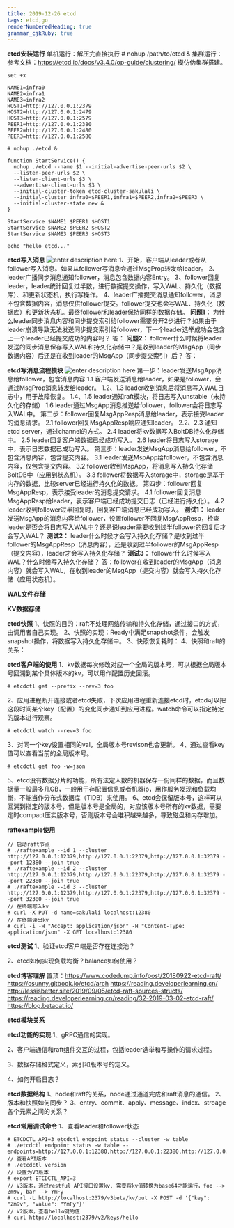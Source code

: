 ```yaml
---
title: 2019-12-26 etcd
tags: etcd,go
renderNumberedHeading: true
grammar_cjkRuby: true
---
```



**etcd安装运行**
单机运行：解压完直接执行 # nohup /path/to/etcd &
集群运行：参考文档：https://etcd.io/docs/v3.4.0/op-guide/clustering/ 模仿伪集群搭建。
``` shell
set +x

NAME1=infra0
NAME2=infra1
NAME3=infra2
HOST1=http://127.0.0.1:2379
HOST2=http://127.0.0.1:2479
HOST3=http://127.0.0.1:2579
PEER1=http://127.0.0.1:2380
PEER2=http://127.0.0.1:2480
PEER3=http://127.0.0.1:2580

# nohup ./etcd &

function StartService() {
  nohup ./etcd --name $1 --initial-advertise-peer-urls $2 \
  --listen-peer-urls $2 \
  --listen-client-urls $3 \
  --advertise-client-urls $3 \
  --initial-cluster-token etcd-cluster-sakulali \
  --initial-cluster infra0=$PEER1,infra1=$PEER2,infra2=$PEER3 \
  --initial-cluster-state new &
}

StartService $NAME1 $PEER1 $HOST1
StartService $NAME2 $PEER2 $HOST2
StartService $NAME3 $PEER3 $HOST3

echo "hello etcd..."
```

**etcd写入消息**
![enter description here](./images/1578978208738.png)
1、开始，客户端从leader或者从follower写入消息。如果从follower写消息会通过MsgProp转发给leader。
2、leader广播同步消息通知follower，消息包含数据内容Entry。
3、follower回复leader，leader统计回复过半数，进行数据提交操作，写入WAL、持久化（数据库）、和更新状态机，执行写操作。
4、leader广播提交消息通知follower，消息不包含数据内容，消息仅供follower提交。follower提交也会写WAL、持久化（数据库）和更新状态机。最终follower和leader保持同样的数据存储。
**问题1：** 为什么leader同步消息内容和同步提交索引给follower需要分开2步进行？如果由于leader崩溃导致无法发送同步提交索引给follower，下一个leader选举成功会包含上一个leader已经提交成功的内容吗？
答：
**问题2：**  follower什么时候将leader发送的同步消息保存写入WAL和持久化存储中？是收到leader的MsgApp（同步数据内容）后还是在收到leader的MsgApp（同步提交索引）后？
答：


**etcd写消息流程模块**
![enter description here](./images/1579224831663.png)
第一步：leader发送MsgApp消息给follower，包含消息内容
1.1 客户端发送消息给leader，如果是follower，会通过MsgProp消息转发给leader。
1.2、1.3 leader收到消息后将消息写入WAL日志中，用于故障恢复。
1.4、1.5 leader通知raft模块，将日志写入unstable（未持久化的存储）
1.6 leader通过MsgApp消息推送给follower，follower会将日志写入WAL中。
第二步：follower回复MsgAppResp消息给leader，表示接受leader的消息请求。
2.1 follower回复MsgAppResp响应通知leader。
2.2、2.3 通知etcd server，通过channel的方式。
2.4 leader将kv数据写入BoltDB持久化存储中。
2.5 leader回复客户端数据已经成功写入。
2.6 leader将日志写入storage中，表示日志数据已成功写入。
第三步：leader发送MsgApp消息给follower，不包含消息内容，包含提交内容。
3.1 leader发送MspApp给follower，不包含消息内容，仅包含提交内容。
3.2 follower收到MspApp，将消息写入持久化存储BoltDB中（应用到状态机）。
3.3 follower将数据写入storage中，storage是基于内存的数据，比较server已经进行持久化的数据。
第四步：follower回复MsgAppResp，表示接受leader的消息提交请求。
4.1 follower回复消息MsgAppResp给leader，表示客户端已经成功提交日志（已经进行持久化）。
4.2 leader收到follower过半回复时，回复客户端消息已经成功写入。
**测试1：**  leader发送MsgApp的消息内容给follower，设置follower不回复MsgAppResp，检查leader是否会将日志写入WAL中？还是说leader需要收到过半follower的回复后才会写入WAL？
**测试2：** leader什么时候才会写入持久化存储？是收到过半follower的MsgAppResp（消息内容），还是收到过半follower的MsgAppResp（提交内容），leader才会写入持久化存储？
**测试3：** follower什么时候写入WAL？什么时候写入持久化存储？ 
答：follower在收到leader的MsgApp（消息内容）就会写入WAL，在收到leader的MsgApp（提交内容）就会写入持久化存储（应用状态机）。


**WAL文件存储**


**KV数据存储**


**etcd快照**
1、快照的目的：raft不处理网络传输和持久化存储，通过接口的方式，由调用者自己实现。
2、快照的实现：Ready中满足snapshot条件，会触发snapshot操作，将数据写入持久化存储中。
3、快照恢复耗时：
4、快照和raft的关系：


**etcd客户端的使用**
1、kv数据每次修改对应一个全局的版本号，可以根据全局版本号回溯到某个具体版本的kv，可以用作配置历史回滚。
``` shell
# etcdctl get --prefix --rev=3 foo
```
2、应用进程断开连接或者etcd失败，下次应用进程重新连接etcd时，etcd可以把这段时间某个key（配置）的变化同步通知到应用进程。watch命令可以指定特定的版本进行观察。
``` shell
# etcdctl watch --rev=3 foo
```
3、对同一个key设置相同的val，全局版本号revison也会更新。
4、通过查看key值可以查看当前的全局版本号。
``` shell
# etcdctl get foo -w=json
```
5、etcd没有数据分片的功能，所有法定人数的机器保存一份同样的数据，而且数据量一般最多几GB，一般用于存配置信息或者机器ip，用作服务发现和负载均衡，不能当作分布式数据库（TiDB）来使用。
6、etcd会保留版本号，这样可以回溯到指定的版本号，但是版本号是全局的，对应该版本号所有的kv数据，需要定时compact压实版本号，否则版本号会堆积越来越多，导致磁盘和内存增加。

**raftexample使用**
``` shell
// 启动raft节点
# ./raftexample --id 1 --cluster http://127.0.0.1:12379,http://127.0.0.1:22379,http://127.0.0.1:32379 --port 12380 --join true
# ./raftexample --id 2 --cluster http://127.0.0.1:12379,http://127.0.0.1:22379,http://127.0.0.1:32379 --port 22380 --join true
# ./raftexample --id 3 --cluster http://127.0.0.1:12379,http://127.0.0.1:22379,http://127.0.0.1:32379 --port 32380 --join true
// 在终端写入kv
# curl -X PUT -d name=sakulali localhost:12380
// 在终端读出kv
# curl -i -H "Accept: application/json" -H "Content-Type: application/json" -X GET localhost:12380
```

**etcd测试**
1、验证etcd客户端是否存在连接池？

2、etcd如何实现负载均衡？balance如何使用？

**etcd博客理解**
置顶：https://www.codedump.info/post/20180922-etcd-raft/
https://csunny.gitbook.io/etcd/arch
https://reading.developerlearning.cn/
http://lessisbetter.site/2019/09/05/etcd-raft-sources-structs/
https://reading.developerlearning.cn/reading/32-2019-03-02-etcd-raft/
https://blog.betacat.io/

**etcd模块关系**

**etcd功能的实现**
1、gRPC通信的实现。

2、客户端通信和raft组件交互的过程，包括leader选举和写操作的请求过程。

3、数据存储格式定义，索引和版本号的定义。

4、如何开启日志？

**etcd数据结构**
1、node和raft的关系，node通过通道完成和raft消息的通信。
2、版本和快照如何同步？
3、entry、commit、apply、message、index、stroage各个元素之间的关系？


**etcd常用调试命令**
1、查看leader和follower状态
``` shell
# ETCDCTL_API=3 etcdctl endpoint status --cluster -w table
# ./etcdctl endpoint status -w table --endpoints=http://127.0.0.1:12380,http://127.0.0.1:22380,http://127.0.0.1:32380
// 查看API版本
# ./etcdctl version
// 设置为V3版本
# export ETCDCTL_API=3
// V3版本，通过restful API接口设置kv, 需要将kv值转换为base64才能运行，foo --> Zm9v, bar --> YmFy
# curl -L http://localhost:2379/v3beta/kv/put -X POST -d '{"key": "Zm9v", "value": "YmFy"}'
// V2版本，查看hello键的值
# curl http://localhost:2379/v2/keys/hello

```